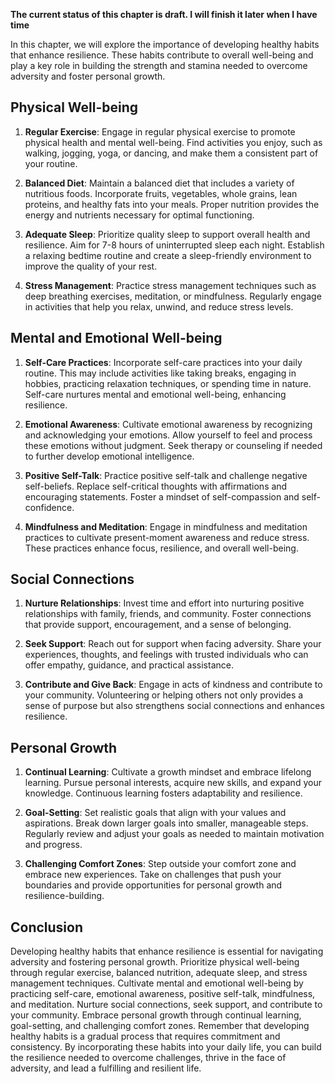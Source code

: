 **The current status of this chapter is draft. I will finish it later when I have time**

In this chapter, we will explore the importance of developing healthy habits that enhance resilience. These habits contribute to overall well-being and play a key role in building the strength and stamina needed to overcome adversity and foster personal growth.

Physical Well-being
-------------------

1. **Regular Exercise**: Engage in regular physical exercise to promote physical health and mental well-being. Find activities you enjoy, such as walking, jogging, yoga, or dancing, and make them a consistent part of your routine.

2. **Balanced Diet**: Maintain a balanced diet that includes a variety of nutritious foods. Incorporate fruits, vegetables, whole grains, lean proteins, and healthy fats into your meals. Proper nutrition provides the energy and nutrients necessary for optimal functioning.

3. **Adequate Sleep**: Prioritize quality sleep to support overall health and resilience. Aim for 7-8 hours of uninterrupted sleep each night. Establish a relaxing bedtime routine and create a sleep-friendly environment to improve the quality of your rest.

4. **Stress Management**: Practice stress management techniques such as deep breathing exercises, meditation, or mindfulness. Regularly engage in activities that help you relax, unwind, and reduce stress levels.

Mental and Emotional Well-being
-------------------------------

1. **Self-Care Practices**: Incorporate self-care practices into your daily routine. This may include activities like taking breaks, engaging in hobbies, practicing relaxation techniques, or spending time in nature. Self-care nurtures mental and emotional well-being, enhancing resilience.

2. **Emotional Awareness**: Cultivate emotional awareness by recognizing and acknowledging your emotions. Allow yourself to feel and process these emotions without judgment. Seek therapy or counseling if needed to further develop emotional intelligence.

3. **Positive Self-Talk**: Practice positive self-talk and challenge negative self-beliefs. Replace self-critical thoughts with affirmations and encouraging statements. Foster a mindset of self-compassion and self-confidence.

4. **Mindfulness and Meditation**: Engage in mindfulness and meditation practices to cultivate present-moment awareness and reduce stress. These practices enhance focus, resilience, and overall well-being.

Social Connections
------------------

1. **Nurture Relationships**: Invest time and effort into nurturing positive relationships with family, friends, and community. Foster connections that provide support, encouragement, and a sense of belonging.

2. **Seek Support**: Reach out for support when facing adversity. Share your experiences, thoughts, and feelings with trusted individuals who can offer empathy, guidance, and practical assistance.

3. **Contribute and Give Back**: Engage in acts of kindness and contribute to your community. Volunteering or helping others not only provides a sense of purpose but also strengthens social connections and enhances resilience.

Personal Growth
---------------

1. **Continual Learning**: Cultivate a growth mindset and embrace lifelong learning. Pursue personal interests, acquire new skills, and expand your knowledge. Continuous learning fosters adaptability and resilience.

2. **Goal-Setting**: Set realistic goals that align with your values and aspirations. Break down larger goals into smaller, manageable steps. Regularly review and adjust your goals as needed to maintain motivation and progress.

3. **Challenging Comfort Zones**: Step outside your comfort zone and embrace new experiences. Take on challenges that push your boundaries and provide opportunities for personal growth and resilience-building.

Conclusion
----------

Developing healthy habits that enhance resilience is essential for navigating adversity and fostering personal growth. Prioritize physical well-being through regular exercise, balanced nutrition, adequate sleep, and stress management techniques. Cultivate mental and emotional well-being by practicing self-care, emotional awareness, positive self-talk, mindfulness, and meditation. Nurture social connections, seek support, and contribute to your community. Embrace personal growth through continual learning, goal-setting, and challenging comfort zones. Remember that developing healthy habits is a gradual process that requires commitment and consistency. By incorporating these habits into your daily life, you can build the resilience needed to overcome challenges, thrive in the face of adversity, and lead a fulfilling and resilient life.

